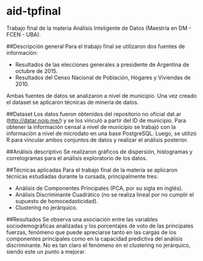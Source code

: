 # aid-tpfinal
Trabajo final de la materia Análisis Inteligente de Datos (Maestría en DM - FCEN - UBA).

##Descripción general
Para el trabajo final se utilizaron dos fuentes de información:
* Resultados de las elecciones generales a presidente de Argentina de octubre de 2015.
* Resultados del Censo Nacional de Población, Hogares y Viviendas de 2010.

Ambas fuentes de datos se analizaron a nivel de municipio. Una vez creado el dataset se aplicaron técnicas de minería de datos.

##Dataset
Los datos fueron obtenidos del repositorio no oficial dat.ar (http://datar.noip.me/) y se los vinculó a partir del ID de municipio. Para obtener la información censal a nivel de municipio se trabajó con la información a nivel de microdato en una base PostgreSQL. Luego, se utilizó R para vincular ambos conjuntos de datos y realizar el análisis posterior.

##Análisis descriptivo
Se realizaron gráficos de dispersión, histogramas y correlogramas para el análisis exploratorio de los datos.

##Técnicas aplicadas
Para el trabajo final de la materia se aplicaron técnicas estudiadas durante la cursada, principalmente tres:
* Análisis de Componentes Principales (PCA, por su sigla en inglés).
* Análisis Discriminante Cuadrático (no se realiza lineal por no cumplir el supuesto de homocedasticidad).
* Clustering no jerárquico.

##Resultados
Se observa una asociación entre las variables sociodemográficas analizadas y los porcentajes de voto de las principales fuerzas, fenómeno que puede apreciarse tanto en las cargas de los componentes principales como en la capacidad predictiva del análisis discriminante. No es tan claro el fenómeno en el clustering no jerárquico, siendo este un punto a mejorar.
